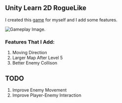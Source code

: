 ## Unity Learn 2D RogueLike

I created this [game](https://learn.unity.com/project/2d-roguelike-tutorial?uv=5.x) for myself and I add some features.


![Gameplay Image.](https://connect-prd-cdn.unity.com/20190226/learn/images/1a6e477d-d9b8-4e35-b03e-22951d9341d6_Project_and_Tutorials_2D_Roguelike_1920x1080_Tutorial_4.jpg)

### Features That I Add:
1. Moving Direction
1. Larger Map After Level 5
1. Better Enemy Collison


## TODO
1. Improve Enemy Movement
1. Improve Player-Enemy Interaction

